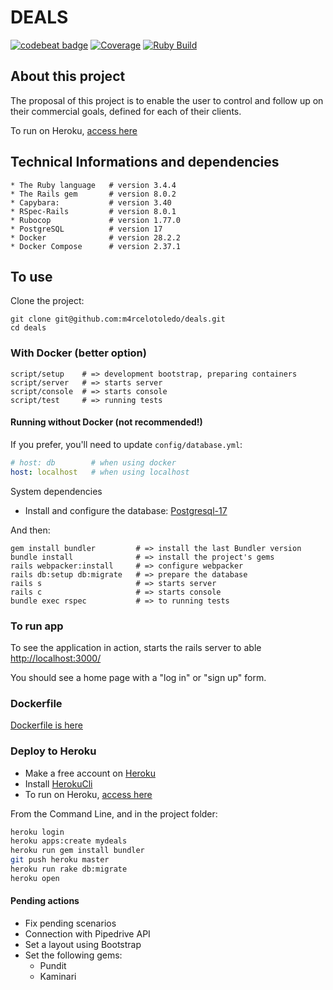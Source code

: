 # **DEALS**

[![codebeat badge][codebeat-badge]][codebeat] [![Coverage][codecov-badge]][codecov] [![Ruby Build][actions-badge]][actions]

## About this project

The proposal of this project is to enable the user to control and follow up on
their commercial goals, defined for each of their clients.

To run on Heroku, [access here](https://mydeals.herokuapp.com/)

## Technical Informations and dependencies

``` code
* The Ruby language   # version 3.4.4
* The Rails gem       # version 8.0.2
* Capybara:           # version 3.40
* RSpec-Rails         # version 8.0.1
* Rubocop             # version 1.77.0
* PostgreSQL          # version 17
* Docker              # version 28.2.2
* Docker Compose      # version 2.37.1
```

## To use

Clone the project:

``` Shell
git clone git@github.com:m4rcelotoledo/deals.git
cd deals
```

### With Docker (better option)

``` Shell
script/setup    # => development bootstrap, preparing containers
script/server   # => starts server
script/console  # => starts console
script/test     # => running tests
```

#### Running without Docker (not recommended!)

If you prefer, you'll need to update `config/database.yml`:

``` Yaml
# host: db        # when using docker
host: localhost   # when using localhost
```

System dependencies

* Install and configure the database: [Postgresql-17](https://www.postgresql.org/download/)

And then:

``` Shell
gem install bundler         # => install the last Bundler version
bundle install              # => install the project's gems
rails webpacker:install     # => configure webpacker
rails db:setup db:migrate   # => prepare the database
rails s                     # => starts server
rails c                     # => starts console
bundle exec rspec           # => to running tests
```

### To run app

To see the application in action, starts the rails server to able [http://localhost:3000/](http://localhost:3000.)

You should see a home page with a "log in" or "sign up" form.

### Dockerfile

[Dockerfile is here](https://github.com/m4rcelotoledo/Dockerfiles)

### Deploy to Heroku

* Make a free account on [Heroku](https://www.heroku.com/)
* Install [HerokuCli](https://devcenter.heroku.com/articles/heroku-cli)
* To run on Heroku, [access here](https://mydeals.herokuapp.com/)

From the Command Line, and in the project folder:

``` bash
heroku login
heroku apps:create mydeals
heroku run gem install bundler
git push heroku master
heroku run rake db:migrate
heroku open
```

#### Pending actions

* Fix pending scenarios
* Connection with Pipedrive API
* Set a layout using Bootstrap
* Set the following gems:
  * Pundit
  * Kaminari

[codebeat-badge]: https://codebeat.co/badges/e1349c62-9aa1-4a7d-bde9-d575e065fd6d
[codebeat]: https://codebeat.co/projects/github-com-m4rcelotoledo-deals-master

[codecov-badge]: https://codecov.io/gh/m4rcelotoledo/deals/branch/master/graph/badge.svg
[codecov]: https://codecov.io/gh/m4rcelotoledo/deals

[actions-badge]: https://github.com/m4rcelotoledo/deals/actions/workflows/ruby.yml/badge.svg
[actions]: https://github.com/m4rcelotoledo/deals/actions/workflows/ruby.yml
